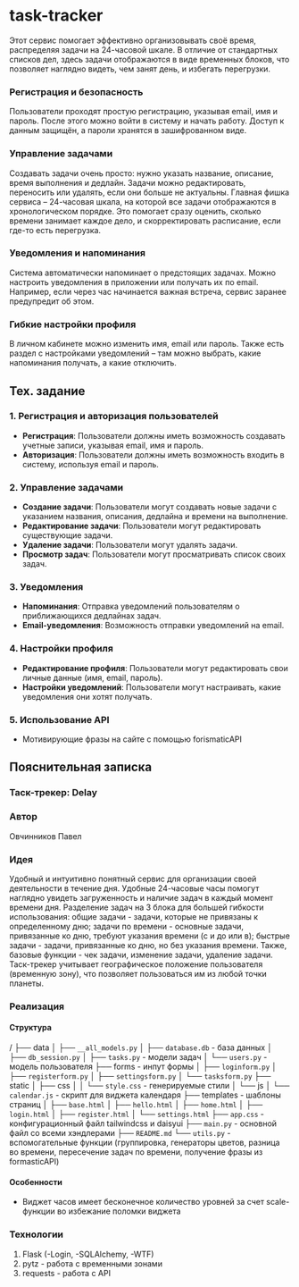 # task-tracker

Этот сервис помогает эффективно организовывать своё время, распределяя задачи на 24-часовой шкале. В отличие от стандартных списков дел, здесь задачи отображаются в виде временных блоков, что позволяет наглядно видеть, чем занят день, и избегать перегрузки.  

### Регистрация и безопасность  

Пользователи проходят простую регистрацию, указывая email, имя и пароль. После этого можно войти в систему и начать работу. Доступ к данным защищён, а пароли хранятся в зашифрованном виде.  

### Управление задачами  

Создавать задачи очень просто: нужно указать название, описание, время выполнения и дедлайн. Задачи можно редактировать, переносить или удалять, если они больше не актуальны. Главная фишка сервиса – 24-часовая шкала, на которой все задачи отображаются в хронологическом порядке. Это помогает сразу оценить, сколько времени занимает каждое дело, и скорректировать расписание, если где-то есть перегрузка.  

### Уведомления и напоминания  

Система автоматически напоминает о предстоящих задачах. Можно настроить уведомления в приложении или получать их по email. Например, если через час начинается важная встреча, сервис заранее предупредит об этом.  

### Гибкие настройки профиля  

В личном кабинете можно изменить имя, email или пароль. Также есть раздел с настройками уведомлений – там можно выбрать, какие напоминания получать, а какие отключить.  


## Тех. задание

### 1. Регистрация и авторизация пользователей

- **Регистрация**: Пользователи должны иметь возможность создавать учетные записи, указывая email, имя и пароль.
- **Авторизация**: Пользователи должны иметь возможность входить в систему, используя email и пароль.

### 2. Управление задачами

- **Создание задачи**: Пользователи могут создавать новые задачи с указанием названия, описания, дедлайна и времени на выполнение.
- **Редактирование задачи**: Пользователи могут редактировать существующие задачи.
- **Удаление задачи**: Пользователи могут удалять задачи.
- **Просмотр задач**: Пользователи могут просматривать список своих задач.

### 3. Уведомления

- **Напоминания**: Отправка уведомлений пользователям о приближающихся дедлайнах задач.
- **Email-уведомления**: Возможность отправки уведомлений на email.

### 4. Настройки профиля

- **Редактирование профиля**: Пользователи могут редактировать свои личные данные (имя, email, пароль).
- **Настройки уведомлений**: Пользователи могут настраивать, какие уведомления они хотят получать.

### 5. Использование API

- Мотивирующие фразы на сайте с помощью forismaticAPI


## Пояснительная записка

### Таск-трекер: Delay

### Автор
Овчинников Павел

### Идея
Удобный и интуитивно понятный сервис для организации своей деятельности в течение дня. Удобные 24-часовые часы помогут наглядно увидеть загруженность и наличие задач в каждый момент времени дня. Разделение задач на 3 блока для большей гибкости использования: общие задачи - задачи, которые не привязаны к определенному дню; задачи по времени - основные задачи, привязанные ко дню, требуют указания времени (с и до или в); быстрые задачи - задачи, привязанные ко дню, но без указания времени. Также, базовые функции - чек задачи, изменение задачи, удаление задачи. Таск-трекер учитывает географическое положение пользователя (временную зону), что позволяет пользоваться им из любой точки планеты.

### Реализация
#### Структура
/
├── data
│   ├── `__all_models.py`
│   ├── `database.db` - база данных
│   ├── `db_session.py`
│   ├── `tasks.py` - модели задач
│   └── `users.py` - модель пользователя
├── forms - инпут формы
│   ├── `loginform.py`
│   ├── `registerform.py`
│   ├── `settingsform.py`
│   └── `tasksform.py`
├── static
│   ├── css
│   │   └── `style.css` - генерируемые стили
│   └── js
│       └── `calendar.js` - скрипт для виджета календаря
├── templates - шаблоны страниц
│   ├── `base.html`
│   ├── `hello.html`
│   ├── `home.html`
│   ├── `login.html`
│   ├── `register.html`
│   └── `settings.html`
├── `app.css` - конфигурационный файл tailwindcss и daisyui
├── `main.py` - основной файл со всеми хэндлерами
├── `README.md`
└── `utils.py` - вспомогательные функции (группировка, генераторы цветов, разница во времени, пересечение задач по времени, получение фразы из formasticAPI)

#### Особенности
- Виджет часов имеет бесконечное количество уровней за счет scale-функции во избежание поломки виджета

### Технологии
1. Flask (-Login, -SQLAlchemy, -WTF)
2. pytz - работа с временными зонами
3. requests - работа с API






